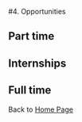 #4. Opportunities

###

## Part time

## Internships

## Full time

Back to [Home Page](../README.md)
